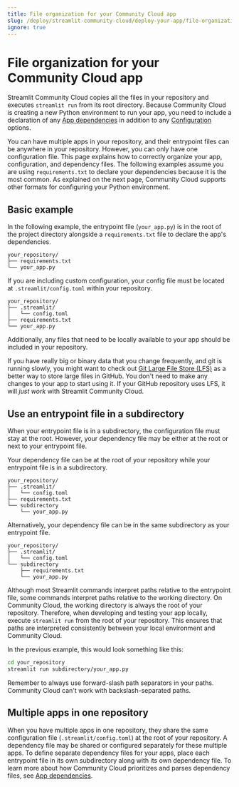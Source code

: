 ```yaml
---
title: File organization for your Community Cloud app
slug: /deploy/streamlit-community-cloud/deploy-your-app/file-organization
ignore: true
---
```


# File organization for your Community Cloud app

Streamlit Community Cloud copies all the files in your repository and executes `streamlit run` from its root directory. Because Community Cloud is creating a new Python environment to run your app, you need to include a declaration of any [App dependencies](/deploy/streamlit-community-cloud/deploy-your-app/app-dependencies) in addition to any [Configuration](/develop/concepts/configuration) options.

You can have multiple apps in your repository, and their entrypoint files can be anywhere in your repository. However, you can only have one configuration file. This page explains how to correctly organize your app, configuration, and dependency files. The following examples assume you are using `requirements.txt` to declare your dependencies because it is the most common. As explained on the next page, Community Cloud supports other formats for configuring your Python environment.

## Basic example

In the following example, the entrypoint file (`your_app.py`) is in the root of the project directory alongside a `requirements.txt` file to declare the app's dependencies.

```
your_repository/
├── requirements.txt
└── your_app.py
```

If you are including custom configuration, your config file must be located at `.streamlit/config.toml` within your repository.

```
your_repository/
├── .streamlit/
│   └── config.toml
├── requirements.txt
└── your_app.py
```

Additionally, any files that need to be locally available to your app should be included in your repository.

<Tip>

If you have really big or binary data that you change frequently, and git is running slowly, you might want to check out [Git Large File Store (LFS)](https://git-lfs.github.com/) as a better way to store large files in GitHub. You don't need to make any changes to your app to start using it. If your GitHub repository uses LFS, it will _just work_ with Streamlit Community Cloud.

</Tip>

## Use an entrypoint file in a subdirectory

When your entrypoint file is in a subdirectory, the configuration file must stay at the root. However, your dependency file may be either at the root or next to your entrypoint file.

Your dependency file can be at the root of your repository while your entrypoint file is in a subdirectory.

```
your_repository/
├── .streamlit/
│   └── config.toml
├── requirements.txt
└── subdirectory
    └── your_app.py
```

Alternatively, your dependency file can be in the same subdirectory as your entrypoint file.

```
your_repository/
├── .streamlit/
│   └── config.toml
└── subdirectory
    ├── requirements.txt
    └── your_app.py
```

Although most Streamlit commands interpret paths relative to the entrypoint file, some commands interpret paths relative to the working directory. On Community Cloud, the working directory is always the root of your repository. Therefore, when developing and testing your app locally, execute `streamlit run` from the root of your repository. This ensures that paths are interpreted consistently between your local environment and Community Cloud.

In the previous example, this would look something like this:

```bash
cd your_repository
streamlit run subdirectory/your_app.py
```

<Tip>
    Remember to always use forward-slash path separators in your paths. Community Cloud can't work with backslash-separated paths.
</Tip>

## Multiple apps in one repository

When you have multiple apps in one repository, they share the same configuration file (`.streamlit/config.toml`) at the root of your repository. A dependency file may be shared or configured separately for these multiple apps. To define separate dependency files for your apps, place each entrypoint file in its own subdirectory along with its own dependency file. To learn more about how Community Cloud prioritizes and parses dependency files, see [App dependencies](/deploy/streamlit-community-cloud/deploy-your-app/app-dependencies).
